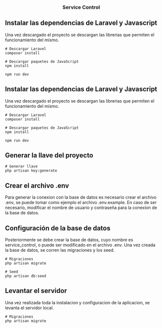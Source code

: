 <h3 align="center">Service Control</h3>

## Instalar las dependencias de Laravel y Javascript

Una vez descargado el proyecto se descargan las librerias que permiten el funcionamiento del mismo.

```
# Descargar Laravel
composer install

# Descargar paquetes de JavaScript
npm install

npm run dev
```

## Instalar las dependencias de Laravel y Javascript

Una vez descargado el proyecto se descargan las librerias que permiten el funcionamiento del mismo.

```
# Descargar Laravel
composer install

# Descargar paquetes de JavaScript
npm install

npm run dev
```

## Generar la llave del proyecto

```
# Generar llave
php artisan key:generate
```

## Crear el archivo .env

Para generar la conexion con la base de datos es necesario crear el archivo .env, se puede tomar como ejemplo el archivo .env.example. En caso de ser necesario, modificar el nombre de usuario y contraseña para la conexion de la base de datos.

## Configuración de la base de datos

Posteriormente se debe crear la base de datos, cuyo nombre es service_control, o puede ser modificado en el archivo .env. Una vez creada la base de datos, se corren las migraciones y los seed.
```
# Migraciones
php artisan migrate

# Seed
php artisan db:seed
```

## Levantar el servidor

Una vez realizada toda la instalacion y configuracion de la aplicacion, se levanta el servidor local.

```
# Migraciones
php artisan migrate
```